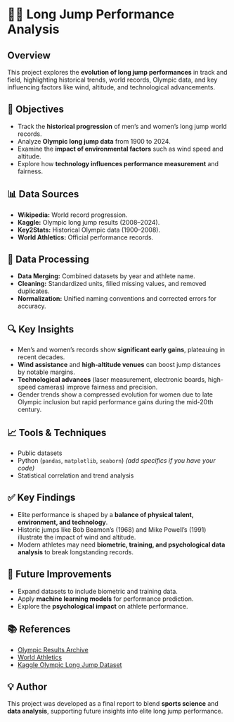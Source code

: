 # 🏃‍♂️ Long Jump Performance Analysis

## Overview
This project explores the **evolution of long jump performances** in track and field, highlighting historical trends, world records, Olympic data, and key influencing factors like wind, altitude, and technological advancements.

## 📌 Objectives
- Track the **historical progression** of men’s and women’s long jump world records.
- Analyze **Olympic long jump data** from 1900 to 2024.
- Examine the **impact of environmental factors** such as wind speed and altitude.
- Explore how **technology influences performance measurement** and fairness.

## 📊 Data Sources
- **Wikipedia:** World record progression.
- **Kaggle:** Olympic long jump results (2008–2024).
- **Key2Stats:** Historical Olympic data (1900–2008).
- **World Athletics:** Official performance records.

## 🧹 Data Processing
- **Data Merging:** Combined datasets by year and athlete name.
- **Cleaning:** Standardized units, filled missing values, and removed duplicates.
- **Normalization:** Unified naming conventions and corrected errors for accuracy.

## 🔍 Key Insights
- Men’s and women’s records show **significant early gains**, plateauing in recent decades.
- **Wind assistance** and **high-altitude venues** can boost jump distances by notable margins.
- **Technological advances** (laser measurement, electronic boards, high-speed cameras) improve fairness and precision.
- Gender trends show a compressed evolution for women due to late Olympic inclusion but rapid performance gains during the mid-20th century.

## 📈 Tools & Techniques
- Public datasets
- Python (`pandas`, `matplotlib`, `seaborn`) *(add specifics if you have your code)*
- Statistical correlation and trend analysis

## ✅ Key Findings
- Elite performance is shaped by a **balance of physical talent, environment, and technology**.
- Historic jumps like Bob Beamon’s (1968) and Mike Powell’s (1991) illustrate the impact of wind and altitude.
- Modern athletes may need **biometric, training, and psychological data analysis** to break longstanding records.

## 🚀 Future Improvements
- Expand datasets to include biometric and training data.
- Apply **machine learning models** for performance prediction.
- Explore the **psychological impact** on athlete performance.

## 📚 References
- [Olympic Results Archive](https://olympics.com/en/olympic-games/)
- [World Athletics](https://www.worldathletics.org/records/)
- [Kaggle Olympic Long Jump Dataset](https://www.kaggle.com/)

## 💡 Author
This project was developed as a final report to blend **sports science** and **data analysis**, supporting future insights into elite long jump performance.



